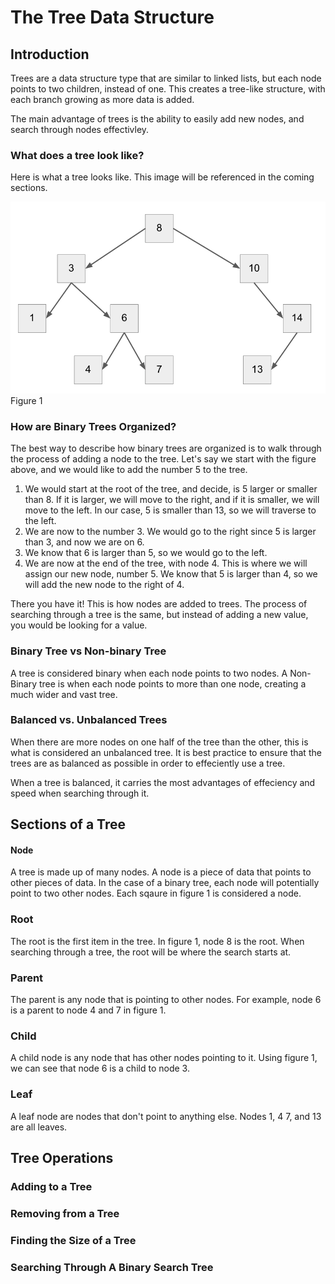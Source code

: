 # The Tree Data Structure
## Introduction
Trees are a data structure type that are similar to linked lists, but each node points to two children, instead of one. This creates a tree-like structure, with each branch growing as more data is added.

The main advantage of trees is the ability to easily add new nodes, and search through nodes effectivley.

### What does a tree look like?
Here is what a tree looks like. This image will be referenced in the coming sections.

![Tree](tree.png)
Figure 1

### How are Binary Trees Organized?
The best way to describe how binary trees are organized is to walk through the process of adding a node to the tree. Let's say we start with the figure above, and we would like to add the number 5 to the tree. 
1. We would start at the root of the tree, and decide, is 5 larger or smaller than 8. If it is larger, we will move to the right, and if it is smaller, we will move to the left. In our case, 5 is smaller than 13, so we will traverse to the left. 
2. We are now to the number 3. We would go to the right since 5 is larger than 3, and now we are on 6. 
3. We know that 6 is larger than 5, so we would go to the left. 
4. We are now at the end of the tree, with node 4. This is where we will assign our new node, number 5. We know that 5 is larger than 4, so we will add the new node to the right of 4. 

There you have it! This is how nodes are added to trees. The process of searching through a tree is the same, but instead of adding a new value, you would be looking for a value.

### Binary Tree vs Non-binary Tree
A tree is considered binary when each node points to two nodes. A Non-Binary tree is when each node points to more than one node, creating a much wider and vast tree.

### Balanced vs. Unbalanced Trees
When there are more nodes on one half of the tree than the other, this is what is considered an unbalanced tree. It is best practice to ensure that the trees are as balanced as possible in order to effeciently use a tree.

When a tree is balanced, it carries the most advantages of effeciency and speed when searching through it.

## Sections of a Tree
#### Node
A tree is made up of many nodes. A node is a piece of data that points to other pieces of data. In the case of a binary tree, each node will potentially point to two other nodes. Each sqaure in figure 1 is considered a node.
### Root
The root is the first item in the tree. In figure 1, node 8 is the root. When searching through a tree, the root will be where the search starts at.
### Parent
The parent is any node that is pointing to other nodes. For example, node 6 is a parent to node 4 and 7 in figure 1.
### Child
A child node is any node that has other nodes pointing to it. Using figure 1, we can see that node 6 is a child to node 3.
### Leaf
A leaf node are nodes that don't point to anything else. Nodes 1, 4 7, and 13 are all leaves.


## Tree Operations
### Adding to a Tree
### Removing from a Tree
### Finding the Size of a Tree
### Searching Through A Binary Search Tree
